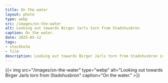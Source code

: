 ```yaml
---
title: On the water
layout: photo
type: webp
src: /images/on-the-water
alt: Looking out towards Birger Jarls torn from Stadshusbron
caption: On the water.
date: 2025-05-12
tags:
- stockholm
- film
description: Looking out towards Birger Jarls torn from Stadshusbron in Stockholm.
---
```


{{< img src="/images/on-the-water" type="webp" alt="Looking out towards Birger Jarls torn from Stadshusbron" caption="On the water." >}}
